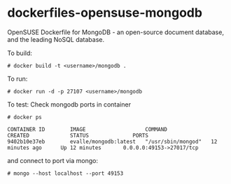 dockerfiles-opensuse-mongodb
=============================

OpenSUSE Dockerfile for MongoDB - an open-source document database, and the leading NoSQL database.  


To build:

```
# docker build -t <username>/mongodb .
```

To run: 

```
# docker run -d -p 27107 <username>/mongodb
```

To test:
Check mongodb ports in container

```
# docker ps

CONTAINER ID        IMAGE                   COMMAND              CREATED             STATUS              PORTS            
9402b10e37eb        evalle/mongodb:latest   "/usr/sbin/mongod"   12 minutes ago      Up 12 minutes       0.0.0.0:49153->27017/tcp 
```
and connect to port via mongo:

```
# mongo --host localhost --port 49153
```

